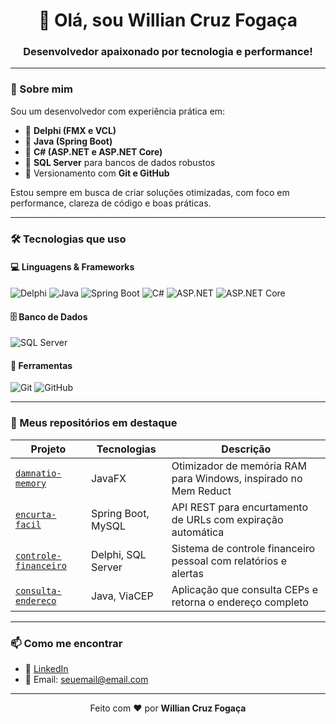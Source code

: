 <h1 align="center">👋 Olá, sou Willian Cruz Fogaça</h1>
<h3 align="center">Desenvolvedor apaixonado por tecnologia e performance!</h3>

---

### 🚀 Sobre mim

Sou um desenvolvedor com experiência prática em:

- 🔹 **Delphi (FMX e VCL)**
- 🔹 **Java (Spring Boot)**
- 🔹 **C# (ASP.NET e ASP.NET Core)**
- 🔹 **SQL Server** para bancos de dados robustos
- 🔹 Versionamento com **Git e GitHub**

Estou sempre em busca de criar soluções otimizadas, com foco em performance, clareza de código e boas práticas.

---

### 🛠️ Tecnologias que uso

#### 💻 Linguagens & Frameworks

![Delphi](https://img.shields.io/badge/-Delphi-red?style=flat&logo=embarcadero&logoColor=white)
![Java](https://img.shields.io/badge/-Java-orange?style=flat&logo=java&logoColor=white)
![Spring Boot](https://img.shields.io/badge/-Spring%20Boot-6DB33F?style=flat&logo=spring-boot&logoColor=white)
![C#](https://img.shields.io/badge/-C%23-239120?style=flat&logo=c-sharp&logoColor=white)
![ASP.NET](https://img.shields.io/badge/-ASP.NET-512BD4?style=flat&logo=.net&logoColor=white)
![ASP.NET Core](https://img.shields.io/badge/-ASP.NET%20Core-512BD4?style=flat&logo=.net&logoColor=white)

#### 🗄️ Banco de Dados

![SQL Server](https://img.shields.io/badge/-SQL%20Server-CC2927?style=flat&logo=microsoft-sql-server&logoColor=white)

#### 🧰 Ferramentas

![Git](https://img.shields.io/badge/-Git-F05032?style=flat&logo=git&logoColor=white)
![GitHub](https://img.shields.io/badge/-GitHub-181717?style=flat&logo=github&logoColor=white)

---

### 📂 Meus repositórios em destaque

| Projeto | Tecnologias | Descrição |
|--------|-------------|-----------|
| [`damnatio-memory`](https://github.com/Will-Fogaca/damnatio-memory) | JavaFX | Otimizador de memória RAM para Windows, inspirado no Mem Reduct |
| [`encurta-facil`](https://github.com/Will-Fogaca/encurta-facil) | Spring Boot, MySQL | API REST para encurtamento de URLs com expiração automática |
| [`controle-financeiro`](https://github.com/Will-Fogaca/controle-financeiro) | Delphi, SQL Server | Sistema de controle financeiro pessoal com relatórios e alertas |
| [`consulta-endereco`](https://github.com/Will-Fogaca/consulta-endereco) | Java, ViaCEP | Aplicação que consulta CEPs e retorna o endereço completo |

---

### 📫 Como me encontrar

- 💼 [LinkedIn](https://www.linkedin.com/in/seu-linkedin)
- 📧 Email: seuemail@email.com

---

<p align="center">Feito com ❤️ por <strong>Willian Cruz Fogaça</strong></p>
